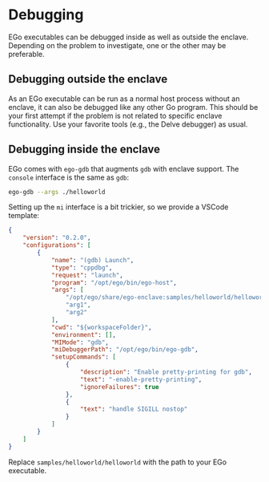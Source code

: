 # Debugging
EGo executables can be debugged inside as well as outside the enclave. Depending on the problem to investigate, one or the other may be preferable.

## Debugging outside the enclave
As an EGo executable can be run as a normal host process without an enclave, it can also be debugged like any other Go program. This should be your first attempt if the problem is not related to specific enclave functionality. Use your favorite tools (e.g., the Delve debugger) as usual.

## Debugging inside the enclave
EGo comes with `ego-gdb` that augments `gdb` with enclave support. The `console` interface is the same as `gdb`:
```sh
ego-gdb --args ./helloworld
```

Setting up the `mi` interface is a bit trickier, so we provide a VSCode template:
```json
{
    "version": "0.2.0",
    "configurations": [
        {
            "name": "(gdb) Launch",
            "type": "cppdbg",
            "request": "launch",
            "program": "/opt/ego/bin/ego-host",
            "args": [
                "/opt/ego/share/ego-enclave:samples/helloworld/helloworld",
                "arg1",
                "arg2"
            ],
            "cwd": "${workspaceFolder}",
            "environment": [],
            "MIMode": "gdb",
            "miDebuggerPath": "/opt/ego/bin/ego-gdb",
            "setupCommands": [
                {
                    "description": "Enable pretty-printing for gdb",
                    "text": "-enable-pretty-printing",
                    "ignoreFailures": true
                },
                {
                    "text": "handle SIGILL nostop"
                }
            ]
        }
    ]
}
```
Replace `samples/helloworld/helloworld` with the path to your EGo executable.
